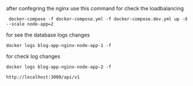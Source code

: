 after confegring the nginx use this command for check the loadbalancing 

```
 docker-compose -f docker-compose.yml -f docker-compose.dev.yml up -d --scale node-app=2
```
 for see the database logs changes 
```
docker logs blog-app-nginx-node-app-1 -f
```
for check log changes
```
docker logs blog-app-nginx-node-app-2 -f
```

```
http://localhost:3000/api/v1
```